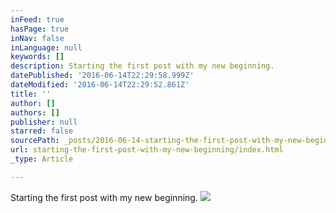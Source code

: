 ```yaml
---
inFeed: true
hasPage: true
inNav: false
inLanguage: null
keywords: []
description: Starting the first post with my new beginning.
datePublished: '2016-06-14T22:29:58.999Z'
dateModified: '2016-06-14T22:29:52.861Z'
title: ''
author: []
authors: []
publisher: null
starred: false
sourcePath: _posts/2016-06-14-starting-the-first-post-with-my-new-beginning.md
url: starting-the-first-post-with-my-new-beginning/index.html
_type: Article

---
```

Starting the first post with my new beginning.
![](https://the-grid-user-content.s3-us-west-2.amazonaws.com/8256da1d-cd04-4e64-9083-04758b9d658a.jpg)